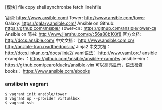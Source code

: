 [模块]
file
copy
shell
synchronize
fetch
lineinfile

官网:   https://www.ansible.com/
Tower:  http://www.ansible.com/tower
Galaxy: https://galaxy.ansible.com/
Ansible on Github:  https://github.com/ansible/
Tower-cli :  https://github.com/ansible/tower-cli
Ansible on 简书: http://www.jianshu.com/p/c56a88b103f8
官方文档:   http://docs.ansible.com/
中文文档： http://www.ansible.com.cn/  http://ansible-tran.readthedocs.io/
Jinja2 中文文档：   http://docs.jinkan.org/docs/jinja2/
yaml语法：          http://www.yaml.org/
ansible examples ：https://github.com/ansible/ansible-examples
ansible-vim： https://github.com/pearofducks/ansible-vim
可以高亮显示，语法检查
books：  https://www.ansible.com/ebooks



### ansilbe  in vagrant

```
$ vagrant init ansible/tower
$ vagrant up --provider virtualbox
$ vagrant ssh
```

